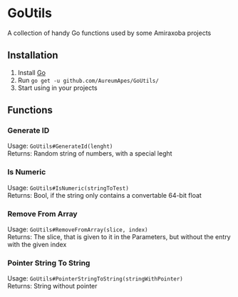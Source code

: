 GoUtils
=======
A collection of handy Go functions used by some Amiraxoba projects

Installation
------------
1. Install [Go](https://go.dev)
2. Run `go get -u github.com/AureumApes/GoUtils/`
3. Start using in your projects

Functions
---------
### Generate ID
Usage: `GoUtils#GenerateId(lenght)`<br />
Returns: Random string of numbers, with a special leght
### Is Numeric
Usage: `GoUtils#IsNumeric(stringToTest)`<br />
Returns: Bool, if the string only contains a convertable 64-bit float
### Remove From Array
Usage: `GoUtils#RemoveFromArray(slice, index)`<br />
Returns: The slice, that is given to it in the Parameters, but without the entry with the given index
### Pointer String To String
Usage: `GoUtils#PointerStringToString(stringWithPointer)`<br />
Returns: String without pointer